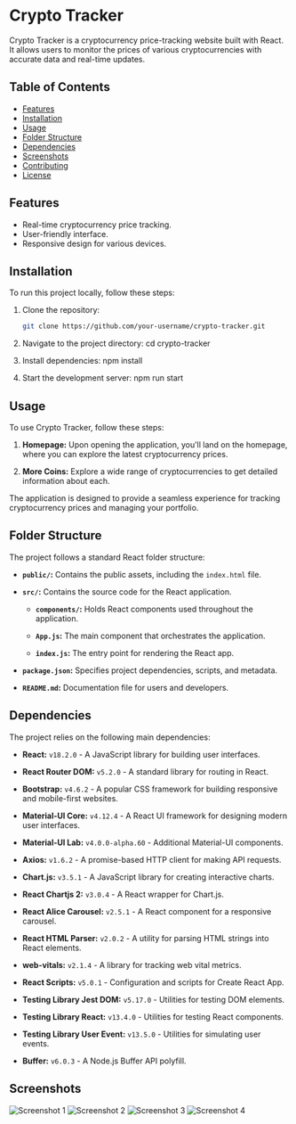 # Crypto Tracker

Crypto Tracker is a cryptocurrency price-tracking website built with React. It allows users to monitor the prices of various cryptocurrencies with accurate data and real-time updates.

## Table of Contents
- [Features](#features)
- [Installation](#installation)
- [Usage](#usage)
- [Folder Structure](#folder-structure)
- [Dependencies](#dependencies)
- [Screenshots](#screenshots)
- [Contributing](#contributing)
- [License](#license)

## Features
- Real-time cryptocurrency price tracking.
- User-friendly interface.
- Responsive design for various devices.

## Installation
To run this project locally, follow these steps:

1. Clone the repository:
   ```bash
   git clone https://github.com/your-username/crypto-tracker.git

2. Navigate to the project directory:
    cd crypto-tracker

3. Install dependencies:
    npm install

4. Start the development server:
    npm run start

## Usage

To use Crypto Tracker, follow these steps:

1. **Homepage:** Upon opening the application, you'll land on the homepage, where you can explore the latest cryptocurrency prices.

2. **More Coins:** Explore a wide range of cryptocurrencies to get detailed information about each.

The application is designed to provide a seamless experience for tracking cryptocurrency prices and managing your portfolio.

## Folder Structure

The project follows a standard React folder structure:

- **`public/`:** Contains the public assets, including the `index.html` file.

- **`src/`:** Contains the source code for the React application.

  - **`components/`:** Holds React components used throughout the application.

  - **`App.js`:** The main component that orchestrates the application.

  - **`index.js`:** The entry point for rendering the React app.

- **`package.json`:** Specifies project dependencies, scripts, and metadata.

- **`README.md`:** Documentation file for users and developers.

## Dependencies

The project relies on the following main dependencies:

- **React:** `v18.2.0` - A JavaScript library for building user interfaces.

- **React Router DOM:** `v5.2.0` - A standard library for routing in React.

- **Bootstrap:** `v4.6.2` - A popular CSS framework for building responsive and mobile-first websites.

- **Material-UI Core:** `v4.12.4` - A React UI framework for designing modern user interfaces.

- **Material-UI Lab:** `v4.0.0-alpha.60` - Additional Material-UI components.

- **Axios:** `v1.6.2` - A promise-based HTTP client for making API requests.

- **Chart.js:** `v3.5.1` - A JavaScript library for creating interactive charts.

- **React Chartjs 2:** `v3.0.4` - A React wrapper for Chart.js.

- **React Alice Carousel:** `v2.5.1` - A React component for a responsive carousel.

- **React HTML Parser:** `v2.0.2` - A utility for parsing HTML strings into React elements.

- **web-vitals:** `v2.1.4` - A library for tracking web vital metrics.

- **React Scripts:** `v5.0.1` - Configuration and scripts for Create React App.

- **Testing Library Jest DOM:** `v5.17.0` - Utilities for testing DOM elements.

- **Testing Library React:** `v13.4.0` - Utilities for testing React components.

- **Testing Library User Event:** `v13.5.0` - Utilities for simulating user events.

- **Buffer:** `v6.0.3` - A Node.js Buffer API polyfill.


## Screenshots

![Screenshot 1](./Screenshot/ss1.png)
![Screenshot 2](./Screenshot/ss2.png)
![Screenshot 3](./Screenshot/ss3.png)
![Screenshot 4](./Screenshot/ss4.png)


